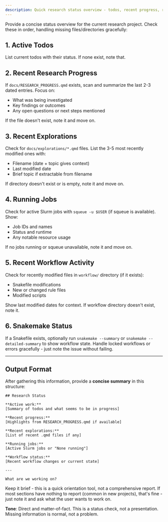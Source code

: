```yaml
---
description: Quick research status overview - todos, recent progress, running jobs, and recent work
---
```


Provide a concise status overview for the current research project. Check these in order, handling missing files/directories gracefully:

## 1. Active Todos
List current todos with their status. If none exist, note that.

## 2. Recent Research Progress
If `docs/RESEARCH_PROGRESS.qmd` exists, scan and summarize the last 2-3 dated entries. Focus on:
- What was being investigated
- Key findings or outcomes
- Any open questions or next steps mentioned

If the file doesn't exist, note it and move on.

## 3. Recent Explorations
Check for `docs/explorations/*.qmd` files. List the 3-5 most recently modified ones with:
- Filename (date + topic gives context)
- Last modified date
- Brief topic if extractable from filename

If directory doesn't exist or is empty, note it and move on.

## 4. Running Jobs
Check for active Slurm jobs with `squeue -u $USER` (if squeue is available). Show:
- Job IDs and names
- Status and runtime
- Any notable resource usage

If no jobs running or squeue unavailable, note it and move on.

## 5. Recent Workflow Activity
Check for recently modified files in `workflow/` directory (if it exists):
- Snakefile modifications
- New or changed rule files
- Modified scripts

Show last modified dates for context. If workflow directory doesn't exist, note it.

## 6. Snakemake Status
If a Snakefile exists, optionally run `snakemake --summary` or `snakemake --detailed-summary` to show workflow state. Handle locked workflows or errors gracefully - just note the issue without failing.

---

## Output Format

After gathering this information, provide a **concise summary** in this structure:

```
## Research Status

**Active work:**
[Summary of todos and what seems to be in progress]

**Recent progress:**
[Highlights from RESEARCH_PROGRESS.qmd if available]

**Recent explorations:**
[List of recent .qmd files if any]

**Running jobs:**
[Active Slurm jobs or "None running"]

**Workflow status:**
[Recent workflow changes or current state]

---

What are we working on?
```

Keep it brief - this is a quick orientation tool, not a comprehensive report. If most sections have nothing to report (common in new projects), that's fine - just note it and ask what the user wants to work on.

**Tone**: Direct and matter-of-fact. This is a status check, not a presentation. Missing information is normal, not a problem.
